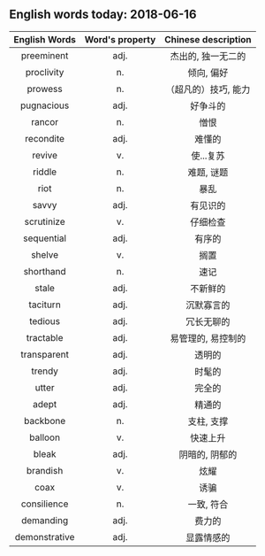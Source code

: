 ## English words today: 2018-06-16

| English Words | Word's property | Chinese description |
| :-----------: | :-------------: | :-----------------: |
| preeminent | adj. | 杰出的, 独一无二的 |
| proclivity | n. | 倾向, 偏好 |
| prowess | n. | （超凡的）技巧, 能力 |
| pugnacious | adj. | 好争斗的 |
| rancor | n. | 憎恨 |
| recondite | adj. | 难懂的 |
| revive | v. | 使...复苏 |
| riddle | n. | 难题, 谜题 |
| riot | n. | 暴乱 |
| savvy | adj. | 有见识的 |
| scrutinize | v. | 仔细检查 |
| sequential | adj. | 有序的 |
| shelve | v. | 搁置 |
| shorthand | n. | 速记 |
| stale | adj. | 不新鲜的 |
| taciturn | adj. | 沉默寡言的 |
| tedious | adj. | 冗长无聊的 |
| tractable | adj. | 易管理的, 易控制的 |
| transparent | adj. | 透明的 |
| trendy | adj. | 时髦的 |
| utter | adj. | 完全的 |
| adept | adj. | 精通的 |
| backbone | n. |  支柱, 支撑 |
| balloon | v. | 快速上升 |
| bleak | adj. | 阴暗的, 阴郁的 |
| brandish | v. | 炫耀 |
| coax | v. | 诱骗 |
| consilience | n. | 一致, 符合 |
| demanding | adj. | 费力的 |
| demonstrative | adj. | 显露情感的 |
